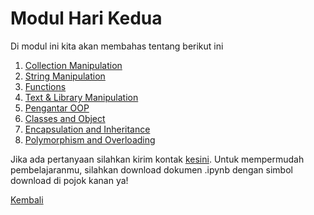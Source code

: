 <h1>Modul Hari Kedua</h1>
<p>Di modul ini kita akan membahas tentang berikut ini</p>
<ol>
    <li><a href="#">Collection Manipulation</a></li>
    <li><a href="#">String Manipulation</a></li>
    <li><a href="#">Functions</a></li>
    <li><a href="#">Text & Library Manipulation</a></li>
    <li><a href="#">Pengantar OOP</a></li>
    <li><a href="#">Classes and Object</a></li>
    <li><a href="#">Encapsulation and Inheritance</a></li>
    <li><a href="#">Polymorphism and Overloading</a></li>
</ol>

Jika ada pertanyaan silahkan kirim kontak [kesini](https://id.linkedin.com/in/abelkristanto/in). Untuk mempermudah pembelajaranmu, silahkan download dokumen .ipynb dengan simbol download di pojok kanan ya!

[Kembali](https://github.com/AbelKristanto/learning-course/blob/main/dqcamp2022/readme.MD)

